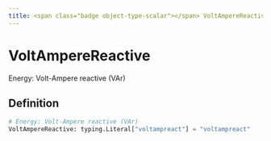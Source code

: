 ```yaml
---
title: <span class="badge object-type-scalar"></span> VoltAmpereReactive
---
```

# <span class="badge object-type-scalar"></span> VoltAmpereReactive

Energy: Volt-Ampere reactive (VAr)

## Definition

```python
# Energy: Volt-Ampere reactive (VAr)
VoltAmpereReactive: typing.Literal["voltampreact"] = "voltampreact"
```
